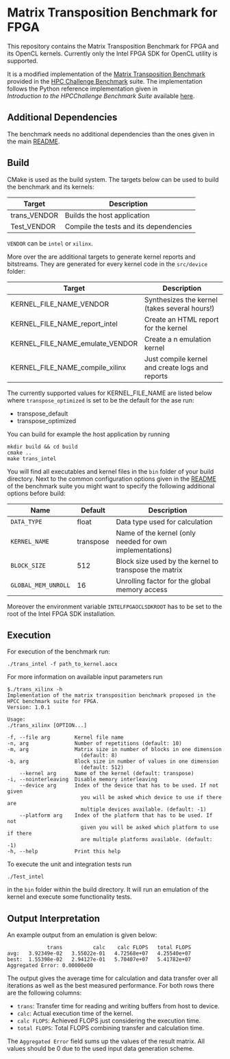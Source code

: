 # Matrix Transposition Benchmark for FPGA

This repository contains the Matrix Transposition Benchmark for FPGA and its OpenCL kernels.
Currently only the  Intel FPGA SDK for OpenCL utility is supported.

It is a modified implementation of the
[Matrix Transposition Benchmark](http://www.netlib.org/parkbench/html/matrix-kernels.html)
provided in the [HPC Challenge Benchmark](https://icl.utk.edu/hpcc/) suite.
The implementation follows the Python reference implementation given in  
_Introduction to the HPCChallenge Benchmark Suite_ available
[here](http://icl.cs.utk.edu/news_pub/submissions/hpcc-challenge-intro.pdf).

## Additional Dependencies

The benchmark needs no additional dependencies than the ones given in the main [README](../README.md).

## Build

CMake is used as the build system.
The targets below can be used to build the benchmark and its kernels:

 |  Target  | Description                                    |
 | -------- | ---------------------------------------------- |
 | trans_VENDOR   | Builds the host application                    |
 | Test_VENDOR    | Compile the tests and its dependencies  |

 `VENDOR` can be `intel` or `xilinx`.
 
 More over the are additional targets to generate kernel reports and bitstreams.
 They are generated for every kernel code in the `src/device` folder:
 
  |  Target  | Description                                    |
  | -------- | ---------------------------------------------- |
  | KERNEL_FILE_NAME_VENDOR          | Synthesizes the kernel (takes several hours!)  |
  | KERNEL_FILE_NAME_report_intel  | Create an HTML report for the kernel    |
  | KERNEL_FILE_NAME_emulate_VENDOR  | Create a n emulation kernel             |
| KERNEL_FILE_NAME_compile_xilinx          | Just compile kernel and create logs and reports |
  
The currently supported values for KERNEL_FILE_NAME are listed below where `transpose_optimized` is set to be the default for the ase run:

- transpose_default
- transpose_optimized
 
 You can build for example the host application by running
 
    mkdir build && cd build
    cmake ..
    make trans_intel

You will find all executables and kernel files in the `bin`
folder of your build directory.
Next to the common configuration options given in the [README](../README.md) of the benchmark suite you might want to specify the following additional options before build:

Name             | Default     | Description                          |
---------------- |-------------|--------------------------------------|
 `DATA_TYPE`     | float       | Data type used for calculation       |
`KERNEL_NAME`| transpose | Name of the kernel (only needed for own implementations) |
`BLOCK_SIZE`    | 512          | Block size used by the kernel to transpose the matrix |
`GLOBAL_MEM_UNROLL`| 16        | Unrolling factor for the global memory access |

Moreover the environment variable `INTELFPGAOCLSDKROOT` has to be set to the root
of the Intel FPGA SDK installation.

## Execution

For execution of the benchmark run:

    ./trans_intel -f path_to_kernel.aocx
    
For more information on available input parameters run

    $./trans_xilinx -h
    Implementation of the matrix transposition benchmark proposed in the HPCC benchmark suite for FPGA.
    Version: 1.0.1

    Usage:
    ./trans_xilinx [OPTION...]

    -f, --file arg        Kernel file name
    -n, arg               Number of repetitions (default: 10)
    -m, arg               Matrix size in number of blocks in one dimension
                            (default: 8)
    -b, arg               Block size in number of values in one dimension
                            (default: 512)
        --kernel arg      Name of the kernel (default: transpose)
    -i, --nointerleaving  Disable memory interleaving
        --device arg      Index of the device that has to be used. If not given
                            you will be asked which device to use if there are
                            multiple devices available. (default: -1)
        --platform arg    Index of the platform that has to be used. If not
                            given you will be asked which platform to use if there
                            are multiple platforms available. (default: -1)
    -h, --help            Print this help
    

    
To execute the unit and integration tests run

    ./Test_intel
    
in the `bin` folder within the build directory.
It will run an emulation of the kernel and execute some functionality tests.

## Output Interpretation

An example output from an emulation is given below:

                 trans          calc    calc FLOPS   total FLOPS
    avg:   3.92349e-02   3.55022e-01   4.72568e+07   4.25540e+07
    best:  1.55398e-02   2.94127e-01   5.70407e+07   5.41782e+07
    Aggregated Error: 0.00000e00

The output gives the average time for calculation and data transfer
over all iterations as well as the best measured performance.
For both rows there are the following columns:

- `trans`: Transfer time for reading and writing buffers from host to device.
- `calc`: Actual execution time of the kernel.
- `calc FLOPS`: Achieved FLOPS just considering the execution time.
- `total FLOPS`: Total FLOPS combining transfer and calculation time.

The `Aggregated Error` field sums up the values of the result matrix. All values
should be 0 due to the used input data generation scheme.

